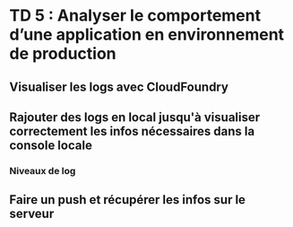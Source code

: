 # TD 5 : Analyser le comportement d’une application en environnement de production
## Visualiser les logs avec CloudFoundry
## Rajouter des logs en local jusqu'à visualiser correctement les infos nécessaires dans la console locale
### Niveaux de log
## Faire un push et récupérer les infos sur le serveur

